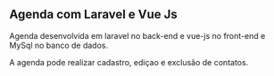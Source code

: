 ## Agenda com Laravel e Vue Js

<p>Agenda desenvolvida em laravel no back-end e vue-js no front-end e MySql no banco de dados.</p>
<p>A agenda pode realizar cadastro, ediçao e exclusão de contatos.</p>
